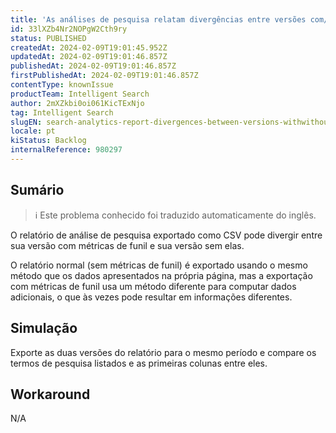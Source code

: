 ```yaml
---
title: 'As análises de pesquisa relatam divergências entre versões com/sem métricas de funil'
id: 33lXZb4Nr2NOPgW2Cth9ry
status: PUBLISHED
createdAt: 2024-02-09T19:01:45.952Z
updatedAt: 2024-02-09T19:01:46.857Z
publishedAt: 2024-02-09T19:01:46.857Z
firstPublishedAt: 2024-02-09T19:01:46.857Z
contentType: knownIssue
productTeam: Intelligent Search
author: 2mXZkbi0oi061KicTExNjo
tag: Intelligent Search
slugEN: search-analytics-report-divergences-between-versions-withwithout-funnel-metrics
locale: pt
kiStatus: Backlog
internalReference: 980297
---
```


## Sumário

>ℹ️ Este problema conhecido foi traduzido automaticamente do inglês.


O relatório de análise de pesquisa exportado como CSV pode divergir entre sua versão com métricas de funil e sua versão sem elas.

O relatório normal (sem métricas de funil) é exportado usando o mesmo método que os dados apresentados na própria página, mas a exportação com métricas de funil usa um método diferente para computar dados adicionais, o que às vezes pode resultar em informações diferentes.

## Simulação


Exporte as duas versões do relatório para o mesmo período e compare os termos de pesquisa listados e as primeiras colunas entre eles.




## Workaround


N/A





